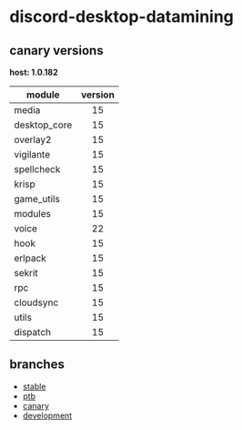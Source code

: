 # discord-desktop-datamining

## canary versions

**host: 1.0.182**

| module | version |
| ------ | :-----: |
| media | 15 |
| desktop_core | 15 |
| overlay2 | 15 |
| vigilante | 15 |
| spellcheck | 15 |
| krisp | 15 |
| game_utils | 15 |
| modules | 15 |
| voice | 22 |
| hook | 15 |
| erlpack | 15 |
| sekrit | 15 |
| rpc | 15 |
| cloudsync | 15 |
| utils | 15 |
| dispatch | 15 |

## branches

- [stable](https://github.com/OpenAsar/discord-desktop-datamining/tree/stable)
- [ptb](https://github.com/OpenAsar/discord-desktop-datamining/tree/ptb)
- [canary](https://github.com/OpenAsar/discord-desktop-datamining/tree/canary)
- [development](https://github.com/OpenAsar/discord-desktop-datamining/tree/development)
